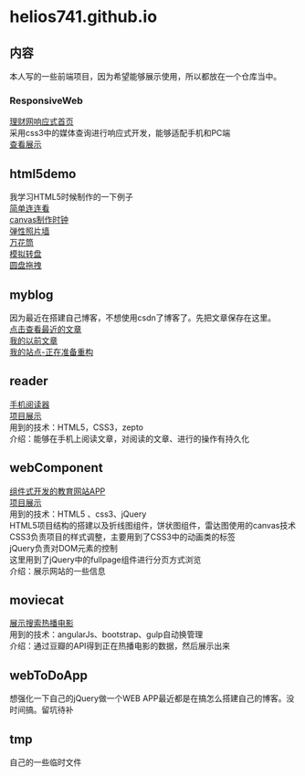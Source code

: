 # helios741.github.io
## 内容
本人写的一些前端项目，因为希望能够展示使用，所以都放在一个仓库当中。
### ResponsiveWeb
[理财网响应式首页](https://github.com/helios741/helios741.github.io/tree/master/ResponsiveWeb) </br>
采用css3中的媒体查询进行响应式开发，能够适配手机和PC端 </br>
[查看展示](https://helios741.github.io/ResponsiveWeb/src/) </br>
## html5demo
我学习HTML5时候制作的一下例子 </br>
[简单连连看](https://helios741.github.io/html5demo/lianliankan.html)</br>
[canvas制作时钟](https://helios741.github.io/html5demo/clock.html)</br>
[弹性照片墙](https://helios741.github.io/html5demo/tenxingphoto.html)</br>
[万花筒](https://helios741.github.io/html5demo/wanhuatong.html) </br>
[模拟转盘](https://helios741.github.io/html5demo/zhuanpan.html) </br>
[圆盘拖拽](https://helios741.github.io/html5demo/tuozhuai.html) </br>
## myblog
因为最近在搭建自己博客，不想使用csdn了博客了。先把文章保存在这里。 </br>
[点击查看最近的文章](https://github.com/helios741/helios741.github.io/tree/master/myblog) </br>
[我的以前文章](http://blog.csdn.net/woshinannan741) </br>
[我的站点-正在准备重构](www.woshinannan741.com) </br>
## reader
[手机阅读器](https://github.com/helios741/helios741.github.io/tree/master/reader) </br>
[项目展示](http://woshinannan741.com/reader/) </br>
用到的技术：HTML5，CSS3，zepto </br>
介绍：能够在手机上阅读文章，对阅读的文章、进行的操作有持久化 </br>
## webComponent
[组件式开发的教育网站APP](https://github.com/helios741/helios741.github.io/tree/master/webComponent) </br>
[项目展示](https://helios741.github.io/webComponent/) </br>
用到的技术：HTML5 、css3、jQuery</br>
HTML5项目结构的搭建以及折线图组件，饼状图组件，雷达图使用的canvas技术</br>
CSS3负责项目的样式调整，主要用到了CSS3中的动画类的标签</br>
jQuery负责对DOM元素的控制</br>
这里用到了jQuery中的fullpage组件进行分页方式浏览</br>
介绍：展示网站的一些信息</br>
## moviecat
[展示搜索热播电影](https://github.com/helios741/helios741.github.io/tree/master/moviecat)</br>
用到的技术：angularJs、bootstrap、gulp自动换管理 </br>
介绍：通过豆瓣的API得到正在热播电影的数据，然后展示出来</br>
## webToDoApp
想强化一下自己的jQuery做一个WEB APP最近都是在搞怎么搭建自己的博客。没时间搞。留坑待补</br>
## tmp
自己的一些临时文件







